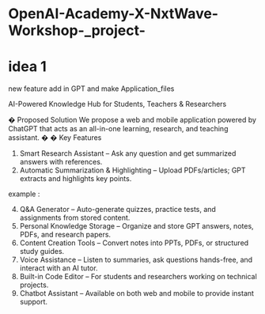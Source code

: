 # OpenAI-Academy-X-NxtWave-Workshop-_project-
# idea 1 
new feature add in GPT and make Application_files 

AI-Powered Knowledge Hub for Students, Teachers & Researchers



� Proposed Solution 
We propose a web and mobile application powered by ChatGPT that acts as an all-in-one 
learning, research, and teaching assistant. 
�
� Key Features 
1. Smart Research Assistant – Ask any question and get summarized answers with 
references. 
2. Automatic Summarization & Highlighting – Upload PDFs/articles; GPT extracts and 
highlights key points.

example : [](https://www.google.com/url?sa=i&url=https%3A%2F%2Fwww.mockofun.com%2Ftutorials%2Fhighlight-text%2F&psig=AOvVaw1ExwcYa8AZPGZAQOXqXBYX&ust=1755758265499000&source=images&cd=vfe&opi=89978449&ved=0CBUQjRxqFwoTCNCmoLDjmI8DFQAAAAAdAAAAABA5)

4. Q&A Generator – Auto-generate quizzes, practice tests, and assignments from stored 
content. 
5. Personal Knowledge Storage – Organize and store GPT answers, notes, PDFs, and 
research papers. 
6. Content Creation Tools – Convert notes into PPTs, PDFs, or structured study guides. 
7. Voice Assistance – Listen to summaries, ask questions hands-free, and interact with an 
AI tutor. 
8. Built-in Code Editor – For students and researchers working on technical projects. 
9. Chatbot Assistant – Available on both web and mobile to provide instant support. 
